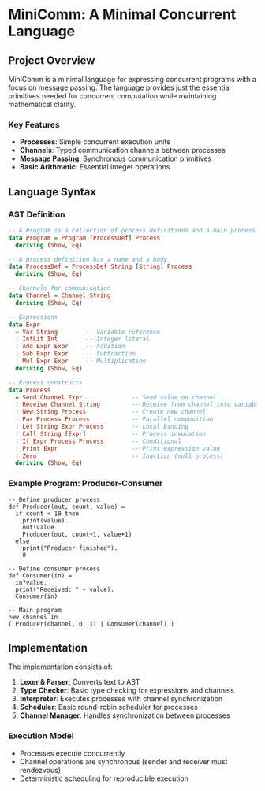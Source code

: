 # MiniComm: A Minimal Concurrent Language

## Project Overview

MiniComm is a minimal language for expressing concurrent programs with a focus on message passing. The language provides just the essential primitives needed for concurrent computation while maintaining mathematical clarity.

### Key Features

- **Processes**: Simple concurrent execution units
- **Channels**: Typed communication channels between processes
- **Message Passing**: Synchronous communication primitives
- **Basic Arithmetic**: Essential integer operations

## Language Syntax

### AST Definition

```haskell
-- A Program is a collection of process definitions and a main process
data Program = Program [ProcessDef] Process
  deriving (Show, Eq)

-- A process definition has a name and a body
data ProcessDef = ProcessDef String [String] Process
  deriving (Show, Eq)

-- Channels for communication
data Channel = Channel String
  deriving (Show, Eq)

-- Expressions
data Expr
  = Var String        -- Variable reference
  | IntLit Int        -- Integer literal
  | Add Expr Expr     -- Addition
  | Sub Expr Expr     -- Subtraction
  | Mul Expr Expr     -- Multiplication
  deriving (Show, Eq)

-- Process constructs
data Process
  = Send Channel Expr              -- Send value on channel
  | Receive Channel String         -- Receive from channel into variable
  | New String Process             -- Create new channel
  | Par Process Process            -- Parallel composition
  | Let String Expr Process        -- Local binding
  | Call String [Expr]             -- Process invocation
  | If Expr Process Process        -- Conditional
  | Print Expr                     -- Print expression value
  | Zero                           -- Inaction (null process)
  deriving (Show, Eq)
```

### Example Program: Producer-Consumer

```
-- Define producer process
def Producer(out, count, value) =
  if count < 10 then
    print(value).
    out!value.
    Producer(out, count+1, value+1)
  else
    print("Producer finished").
    0

-- Define consumer process
def Consumer(in) =
  in?value.
  print("Received: " + value).
  Consumer(in)

-- Main program
new channel in
( Producer(channel, 0, 1) | Consumer(channel) )
```

## Implementation

The implementation consists of:

1. **Lexer & Parser**: Converts text to AST
2. **Type Checker**: Basic type checking for expressions and channels
3. **Interpreter**: Executes processes with channel synchronization
4. **Scheduler**: Basic round-robin scheduler for processes
5. **Channel Manager**: Handles synchronization between processes

### Execution Model

- Processes execute concurrently
- Channel operations are synchronous (sender and receiver must rendezvous)
- Deterministic scheduling for reproducible execution
